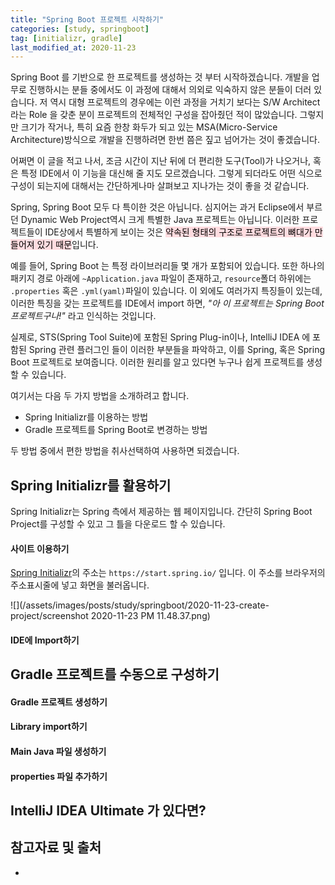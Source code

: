 ```yaml
---
title: "Spring Boot 프로젝트 시작하기"
categories: [study, springboot]
tag: [initializr, gradle]
last_modified_at: 2020-11-23
---
```


Spring Boot 를 기반으로 한 프로젝트를 생성하는 것 부터 시작하겠습니다. 개발을 업무로 진행하시는 분들 중에서도 이 과정에 대해서 의외로 익숙하지 않은 분들이 더러 있습니다. 저 역시 대형 프로젝트의 경우에는 이런 과정을 거치기 보다는 S/W Architect라는 Role 을 갖춘 분이 프로젝트의 전체적인 구성을 잡아줬던 적이 많았습니다. 그렇지만 크기가 작거나, 특히 요즘 한창 화두가 되고 있는 MSA(Micro-Service Architecture)방식으로 개발을 진행하려면 한번 쯤은 짚고 넘어가는 것이 좋겠습니다. 

어쩌면 이 글을 적고 나서, 조금 시간이 지난 뒤에 더 편리한 도구(Tool)가 나오거나, 혹은 특정 IDE에서 이 기능을 대신해 줄 지도 모르겠습니다. 그렇게 되더라도 어떤 식으로 구성이 되는지에 대해서는 간단하게나마 살펴보고 지나가는 것이 좋을 것 같습니다. 

Spring, Spring Boot 모두 다 특이한 것은 아닙니다. 심지어는 과거 Eclipse에서 부르던 Dynamic Web Project역시 크게 특별한 Java 프로젝트는 아닙니다. 이러한 프로젝트들이 IDE상에서 특별하게 보이는 것은 <mark style='background-color: #ffdce0'>약속된 형태의 구조로 프로젝트의 뼈대가 만들어져 있기 때문</mark>입니다. 

예를 들어, Spring Boot 는 특정 라이브러리들 몇 개가 포함되어 있습니다. 또한 하나의 패키지 경로 아래에 `~Application.java` 파일이 존재하고, `resource`폴더 하위에는 `.properties` 혹은 `.yml(yaml)`파일이 있습니다. 이 외에도 여러가지 특징들이 있는데, 이러한 특징을 갖는 프로젝트를 IDE에서 import 하면, _"아 이 프로젝트는 Spring Boot 프로젝트구나!"_ 라고 인식하는 것입니다. 

실제로, STS(Spring Tool Suite)에 포함된 Spring Plug-in이나, IntelliJ IDEA 에 포함된 Spring 관련 플러그인 들이 이러한 부분들을 파악하고, 이를 Spring, 혹은 Spring Boot 프로젝트로 보여줍니다. 이러한 원리를 알고 있다면 누구나 쉽게 프로젝트를 생성할 수 있습니다. 

여기서는 다음 두 가지 방법을 소개하려고 합니다. 

- Spring Initializr를 이용하는 방법
- Gradle 프로젝트를 Spring Boot로 변경하는 방법

두 방법 중에서 편한 방법을 취사선택하여 사용하면 되겠습니다. 

## Spring Initializr를 활용하기

Spring Initializr는 Spring 측에서 제공하는 웹 페이지입니다. 간단히 Spring Boot Project를 구성할 수 있고 그 틀을 다운로드 할 수 있습니다. 

#### 사이트 이용하기

[Spring Initializr](https://start.spring.io/)의 주소는 `https://start.spring.io/` 입니다. 이 주소를 브라우저의 주소표시줄에 넣고 화면을 불러옵니다. 

![](/assets/images/posts/study/springboot/2020-11-23-create-project/screenshot 2020-11-23 PM 11.48.37.png)

#### IDE에 Import하기

## Gradle 프로젝트를 수동으로 구성하기

#### Gradle 프로젝트 생성하기

#### Library import하기

#### Main Java 파일 생성하기

#### properties 파일 추가하기

## IntelliJ IDEA Ultimate 가 있다면?

## 참고자료 및 출처

- 

